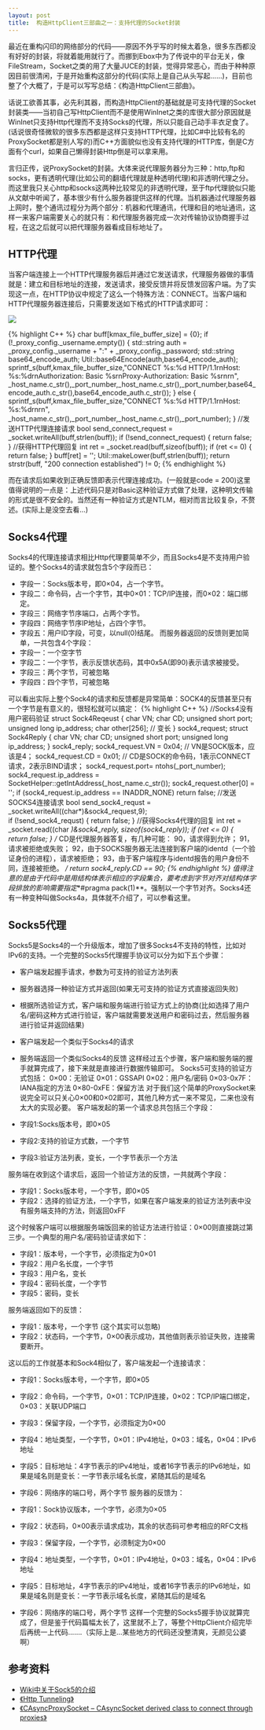 ```yaml
---
layout: post
title:  构造HttpClient三部曲之一：支持代理的Socket封装
---
```



最近在重构闪印的网络部分的代码——原因不外乎写的时候太着急，很多东西都没有好好的封装，将就着能用就行了。而挪到Ebox中为了传说中的平台无关，像FileStream，Socket之类的用了大量JUCE的封装，觉得异常恶心，而由于种种原因目前很清闲，于是开始重构这部分的代码(实际上是自己从头写起……)，目前也整了个大概了，于是可以写写总结：《构造HttpClient三部曲》。

话说工欲善其事，必先利其器，而构造HttpClient的基础就是可支持代理的Socket封装类——当初自己写HttpClient而不是使用WinInet之类的库很大部分原因就是WinInet只支持Http代理而不支持Socks的代理，所以只能自己动手丰衣足食了。(话说很奇怪微软的很多东西都是这样只支持HTTP代理，比如C#中比较有名的ProxySocket都是别人写的)而C++方面貌似也没有支持代理的HTTP库，倒是C方面有个curl，如果自己懒得封装Http倒是可以拿来用。

言归正传，说ProxySocket的封装。大体来说代理服务器分为三种：http,ftp和socks，更有透明代理(比如公司的翻墙代理就是种透明代理)和非透明代理之分。而这里我只关心http和socks这两种比较常见的非透明代理，至于ftp代理貌似只能从文献中听闻了，基本很少有什么服务器提供这样的代理。当机器通过代理服务器上网时，整个通讯过程分为两个部分：机器和代理通讯，代理和目的地址通讯，这样一来客户端需要关心的就只有：和代理服务器完成一次对传输协议协商握手过程，在这之后就可以把代理服务器看成目标地址了。


## HTTP代理


当客户端连接上一个HTTP代理服务器后并通过它发送请求，代理服务器做的事情就是：建立和目标地址的连接，发送请求，接受反馈并将反馈发回客户端。为了实现这一点，在HTTP协议中规定了这么一个特殊方法：CONNECT。当客户端和HTTP代理服务器连接后，只需要发送如下格式的HTTP请求即可：

![][1]


{% highlight C++ %}
char buff[kmax_file_buffer_size] = {0};
if (!_proxy_config._username.empty())
{
	std::string auth = _proxy_config._username + ":" + _proxy_config._password;
	std::string base64_encode_auth;
	Util::base64Encode(auth,base64_encode_auth);
	sprintf_s(buff,kmax_file_buffer_size,"CONNECT %s:%d HTTP/1.1rnHost: %s:%drnAuthorization: Basic %srnProxy-Authorization: Basic %srnrn",
	_host_name.c_str(),_port_number,_host_name.c_str(),_port_number,base64_encode_auth.c_str(),base64_encode_auth.c_str());
}
else
{
	sprintf_s(buff,kmax_file_buffer_size,"CONNECT %s:%d HTTP/1.1rnHost: %s:%drnrn",
	_host_name.c_str(),_port_number,_host_name.c_str(),_port_number);
}
//发送HTTP代理连接请求
bool send_connect_request = _socket.writeAll(buff,strlen(buff));
if (!send_connect_request)
{
	return false;
}
//获得HTTP代理回复
int ret = _socket.read(buff,sizeof(buff));
if (ret <= 0)
{
	return false;
}
buff[ret] = '';
Util::makeLower(buff,strlen(buff));
return strstr(buff, "200 connection established") != 0;
{% endhighlight %}


而在请求后如果收到正确反馈即表示代理连接成功。(一般就是code = 200)这里值得说明的一点是：上述代码只是对Basic这种验证方式做了处理，这种明文传输的形式是很不安全的。当然还有一种验证方式是NTLM，相对而言比较复杂，不赘述。(实际上是没空去看…)

## Socks4代理

Socks4的代理连接请求相比Http代理要简单不少，而且Socks4是不支持用户验证的。整个Socks4的请求就包含5个字段而已：

* 字段一：Socks版本号，即0×04，占一个字节。
* 字段二：命令码，占一个字节，其中0×01：TCP/IP连接，而0×02：端口绑定。
* 字段三：网络字节序端口，占两个字节。
* 字段四：网络字节序IP地址，占四个字节。
* 字段五：用户ID字段，可变，以null(0)结尾。
而服务器返回的反馈则更加简单，一共包含4个字段：
* 字段一：一个空字节
* 字段二：一个字节，表示反馈状态码，其中0x5A(即90)表示请求被接受。
* 字段三：两个字节，可被忽略
* 字段四：四个字节，可被忽略

可以看出实际上整个Sock4的请求和反馈都是异常简单：SOCK4的反馈甚至只有一个字节是有意义的，很轻松就可以搞定：
{% highlight C++ %}
//Socks4没有用户密码验证
struct Sock4Reqeust
{
	char VN;
	char CD;
	unsigned short port;
	unsigned long ip_address;
	char other[256]; // 变长
} sock4_request;
struct Sock4Reply
{
	char VN;
	char CD;
	unsigned short port;
	unsigned long ip_address;
} sock4_reply;
sock4_request.VN = 0x04; // VN是SOCK版本，应该是4；
sock4_request.CD = 0x01; // CD是SOCK的命令码，1表示CONNECT请求，2表示BIND请求；
sock4_request.port= ntohs(_port_number);
sock4_request.ip_address = SocketHelper::getIntAddress(_host_name.c_str());
sock4_request.other[0] = '';
if (sock4_request.ip_address == INADDR_NONE)
return false;
//发送SOCKS4连接请求
bool send_sock4_requst =  _socket.writeAll((char*)&sock4_request,9);          
if (!send_sock4_requst)
{
	return false;
}
//获得Socks4代理的回复
int ret = _socket.read((char *)&sock4_reply, sizeof(sock4_reply));
if (ret <= 0)
{          
	return false;
}
/*
CD是代理服务器答复，有几种可能：
90，请求得到允许；
91，请求被拒绝或失败；
92，由于SOCKS服务器无法连接到客户端的identd（一个验证身份的进程），请求被拒绝；
93，由于客户端程序与identd报告的用户身份不同，连接被拒绝。
*/
return sock4_reply.CD == 90;
{% endhighlight %}
值得注意的是由于代码中是用结构体表示相应的字段集合，要考虑到字节对齐对结构体字段排放的影响需要指定**#pragma pack(1)**。强制以一个字节对齐。Socks4还有一种变种叫做Socks4a，具体就不介绍了，可以参看这里。


## Socks5代理


Socks5是Socks4的一个升级版本，增加了很多Socks4不支持的特性，比如对IPv6的支持。一个完整的Socks5代理握手协议可以分为如下五个步骤：

* 客户端发起握手请求，参数为可支持的验证方法列表 
* 服务器选择一种验证方式并返回(如果无可支持的验证方式直接返回失败)
* 根据所选验证方式，客户端和服务端进行验证方式上的协商(比如选择了用户名/密码这种方式进行验证，客户端就需要发送用户和密码过去，然后服务器进行验证并返回结果)
* 客户端发起一个类似于Socks4的请求
* 服务端返回一个类似Socks4的反馈
这样经过五个步骤，客户端和服务端的握手就算完成了，接下来就是直接进行数据传输即可。
       Socks5可支持的验证方式包括：
       0×00：无验证
       0×01：GSSAPI
       0×02：用户名/密码
       0×03-0x7F：IANA指定的方法
       0×80-0xFE：保留方法
对于我们这个简单的ProxySocket来说完全可以只关心0×00和0×02即可，其他几种方式一来不常见，二来也没有太大的实现必要。
客户端发起的第一个请求总共包括三个字段：

* 字段1:Socks版本号，即0×05
* 字段2:支持的验证方式数，一个字节
* 字段3:验证方法列表，变长，一个字节表示一个方法

服务端在收到这个请求后，返回一个验证方法的反馈，一共就两个字段：

* 字段1：Socks版本号，一个字节，即0×05
* 字段2：选择的验证方法，一个字节，如果在客户端发来的验证方法列表中没有服务端支持的方法，则返回0xFF

这个时候客户端可以根据服务端饭回来的验证方法进行验证：0×00则直接跳过第三步。一个典型的用户名/密码验证请求如下：

* 字段1：版本号，一个字节，必须指定为0×01
* 字段2：用户名长度，一个字节
* 字段3：用户名，变长
* 字段4：密码长度，一个字节
* 字段5：密码，变长

服务端返回如下的反馈：

* 字段1：版本号，一个字节 (这个其实可以忽略)
* 字段2：状态码，一个字节，0×00表示成功，其他值则表示验证失败，连接需要断开。

这以后的工作就基本和Sock4相似了，客户端发起一个连接请求：

* 字段1：Socks版本号，一个字节，即0×05
* 字段2：命令码，一个字节，0×01：TCP/IP连接，0×02：TCP/IP端口绑定，0×03：关联UDP端口
* 字段3：保留字段，一个字节，必须指定为0×00
* 字段4：地址类型，一个字节，0×01：IPv4地址，0×03：域名，0×04：IPv6地址
* 字段5：目标地址：4字节表示的IPv4地址，或者16字节表示的IPv6地址，如果是域名则是变长：一字节表示域名长度，紧随其后的是域名
* 字段6：网络序的端口号，两个字节
服务器的反馈为：

* 字段1：Sock协议版本，一个字节，必须为0×05
* 字段2：状态码，0×00表示请求成功，其余的状态码可参考相应的RFC文档
* 字段3：保留字段，一个字节，必须制定为0×00
* 字段4：地址类型，一个字节，0×01：IPv4地址，0×03：域名，0×04：IPv6地址
* 字段5：目标地址，4字节表示的IPv4地址，或者16字节表示的IPv6地址，如果是域名则是变长：一字节表示域名长度，紧随其后的是域名
* 字段6：网络序的端口号，两个字节
这样一个完整的Socks5握手协议就算完成了，但是鉴于代码篇幅太长了，这里就不上了，等整个HttpClient介绍完毕后再统一上代码…….（实际上是…某些地方的代码还没整清爽，无颜见公婆啊）


## 参考资料

* [Wiki中关于Sock5的介绍][2]
* [《Http Tunneling》][3]
* [《CAsyncProxySocket – CAsyncSocket derived class to connect through proxies》][4]

[1]:/images/http_proxy.jpg
[2]:http://en.wikipedia.org/wiki/SOCKS
[3]:http://www.codeproject.com/KB/IP/httptunneling.aspx
[4]:http://www.codeproject.com/KB/IP/casyncproxysocket.aspx




